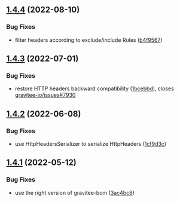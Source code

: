 ## [1.4.4](https://github.com/gravitee-io/gravitee-reporter-tcp/compare/1.4.3...1.4.4) (2022-08-10)


### Bug Fixes

* filter headers according to exclude/include Rules ([b4f9567](https://github.com/gravitee-io/gravitee-reporter-tcp/commit/b4f9567ce0e3785f9aee699e03a0a97144cbc410))

## [1.4.3](https://github.com/gravitee-io/gravitee-reporter-tcp/compare/1.4.2...1.4.3) (2022-07-01)


### Bug Fixes

* restore HTTP headers backward compatibility ([1bcebbd](https://github.com/gravitee-io/gravitee-reporter-tcp/commit/1bcebbd36a4011d037ade0a0c716a64097fe67a2)), closes [gravitee-io/issues#7930](https://github.com/gravitee-io/issues/issues/7930)

## [1.4.2](https://github.com/gravitee-io/gravitee-reporter-tcp/compare/1.4.1...1.4.2) (2022-06-08)


### Bug Fixes

* use HttpHeadersSerializer to serialize HttpHeaders ([1cf9d3c](https://github.com/gravitee-io/gravitee-reporter-tcp/commit/1cf9d3ca863ac1c3e6ff5eb3c3f2fe93446b3fd7))

## [1.4.1](https://github.com/gravitee-io/gravitee-reporter-tcp/compare/1.4.0...1.4.1) (2022-05-12)


### Bug Fixes

* use the right version of gravitee-bom ([3ac4bc8](https://github.com/gravitee-io/gravitee-reporter-tcp/commit/3ac4bc8b55476ec3f075df62f639e932736276fb))
